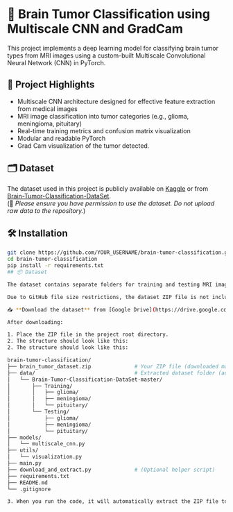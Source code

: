 
# 🧠 Brain Tumor Classification using Multiscale CNN and GradCam

This project implements a deep learning model for classifying brain tumor types from MRI images using a custom-built Multiscale Convolutional Neural Network (CNN) in PyTorch.

## 🚀 Project Highlights

- Multiscale CNN architecture designed for effective feature extraction from medical images
- MRI image classification into tumor categories (e.g., glioma, meningioma, pituitary)
- Real-time training metrics and confusion matrix visualization
- Modular and readable PyTorch
- Grad Cam visualization of the tumor detected.

## 🗂️ Dataset

The dataset used in this project is publicly available on [Kaggle](https://www.kaggle.com/datasets) or from [Brain-Tumor-Classification-DataSet](https://github.com/).  
(📌 *Please ensure you have permission to use the dataset. Do not upload raw data to the repository.*)

## 🛠️ Installation

```bash
git clone https://github.com/YOUR_USERNAME/brain-tumor-classification.git
cd brain-tumor-classification
pip install -r requirements.txt
## 📦 Dataset

The dataset contains separate folders for training and testing MRI images of brain tumors.

Due to GitHub file size restrictions, the dataset ZIP file is not included in this repository.

📥 **Download the dataset** from [Google Drive](https://drive.google.com/file/d/1nWodPnBZTJvcKrkbBTeLf8oVFl8CMoW8/view?usp=drive_link) or the original [source repository](https://github.com/your-source-here).

After downloading:

1. Place the ZIP file in the project root directory.
2. The structure should look like this:
2. The structure should look like this:

brain-tumor-classification/
├── brain_tumor_dataset.zip              # Your ZIP file (downloaded manually)
├── data/                                # Extracted dataset folder (auto-generated)
│   └── Brain-Tumor-Classification-DataSet-master/
│       ├── Training/
│       │   ├── glioma/
│       │   ├── meningioma/
│       │   └── pituitary/
│       └── Testing/
│           ├── glioma/
│           ├── meningioma/
│           └── pituitary/
├── models/
│   └── multiscale_cnn.py
├── utils/
│   └── visualization.py
├── main.py
├── download_and_extract.py              # (Optional helper script)
├── requirements.txt
├── README.md
└── .gitignore

3. When you run the code, it will automatically extract the ZIP file to a folder and load the training/testing data.

